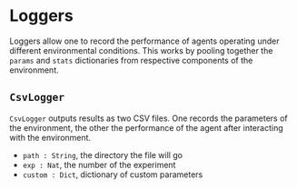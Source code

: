 # Loggers

Loggers allow one to record the performance of agents operating under
different environmental conditions. This works by pooling together
the `params` and `stats` dictionaries from respective components of
the environment.

## `CsvLogger`

`CsvLogger` outputs results as two CSV files. One records the parameters
of the environment, the other the performance of the agent after interacting
with the environment.

* `path : String`, the directory the file will go
* `exp : Nat`, the number of the experiment
* `custom : Dict`, dictionary of custom parameters
